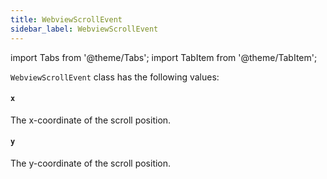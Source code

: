 ```yaml
---
title: WebviewScrollEvent
sidebar_label: WebviewScrollEvent
---
```

import Tabs from '@theme/Tabs';
import TabItem from '@theme/TabItem';

`WebviewScrollEvent` class has the following values:

#### `x`

The x-coordinate of the scroll position.

#### `y`

The y-coordinate of the scroll position.
